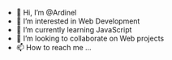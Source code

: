 - 👋 Hi, I’m @Ardinel
- 👀 I’m interested in Web Development
- 🌱 I’m currently learning JavaScript
- 💞️ I’m looking to collaborate on Web projects
- 📫 How to reach me ...

<!---
Ardinel/Ardinel is a ✨ special ✨ repository because its `README.md` (this file) appears on your GitHub profile.
You can click the Preview link to take a look at your changes.
--->
